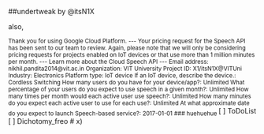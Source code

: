 ##undertweak by @itsN1X

also,
<p>
<sub>
Thank you for using Google Cloud Platform. 
---
Your pricing request for the Speech API has been sent to our team to review. Again, please note that we will only be considering pricing requests for projects enabled on IoT devices or that use more than 1 million minutes per month.
---
Learn more about the Cloud Speech API
---
Email address: nikhil.pandita2014@vit.ac.in
Organization: VIT University
Project ID: X1/itsN1X@VITUni
Industry: Electronics
Platform type: IoT device
If an IoT device, describe the device.: Cordless Switching
How many users do you have for your device/app?: Unlimited
What percentage of your users do you expect to use speech in a given month?: Unlimited
How many times per month would each active user use speech?: Unlimited
How many minutes do you expect each active user to use for each use?: Unlimited
At what approximate date do you expect to launch Speech-based service?: 2017-01-01
### huehuehue
</sub>
[ ] ToDoList
[ ] Dichotomy_freo
# x)
